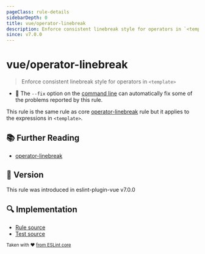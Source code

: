 ```yaml
---
pageClass: rule-details
sidebarDepth: 0
title: vue/operator-linebreak
description: Enforce consistent linebreak style for operators in `<template>`
since: v7.0.0
---
```

# vue/operator-linebreak

> Enforce consistent linebreak style for operators in `<template>`

- :wrench: The `--fix` option on the [command line](https://eslint.org/docs/user-guide/command-line-interface#fixing-problems) can automatically fix some of the problems reported by this rule.

This rule is the same rule as core [operator-linebreak] rule but it applies to the expressions in `<template>`.

## :books: Further Reading

- [operator-linebreak]

[operator-linebreak]: https://eslint.org/docs/rules/operator-linebreak

## :rocket: Version

This rule was introduced in eslint-plugin-vue v7.0.0

## :mag: Implementation

- [Rule source](https://github.com/vuejs/eslint-plugin-vue/blob/master/lib/rules/operator-linebreak.js)
- [Test source](https://github.com/vuejs/eslint-plugin-vue/blob/master/tests/lib/rules/operator-linebreak.js)

<sup>Taken with ❤️ [from ESLint core](https://eslint.org/docs/rules/operator-linebreak)</sup>
